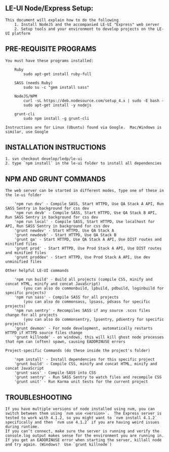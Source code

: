 LE-UI Node/Express Setup:
----------------------------------------------------------------------

    This document will explain how to do the following
        1. Install NodeJS and the accompanied LE-UI "Express" web server
        2. Setup tools and your environment to develop projects on the LE-UI platform


PRE-REQUISITE PROGRAMS
----------------------------------------------------------------------
    
    You must have these programs installed:
    
        Ruby
            sudo apt-get install ruby-full
         
        SASS (needs Ruby)
            sudo su -c "gem install sass"
         
        NodeJS/NPM
            curl -sL https://deb.nodesource.com/setup_4.x | sudo -E bash -
            sudo apt-get install -y nodejs
         
        grunt-cli
            sudo npm install -g grunt-cli

    Instructions are for Linux (Ubuntu) found via Google.  Mac/Windows is similar, use Google


INSTALLATION INSTRUCTIONS
----------------------------------------------------------------------

    1. svn checkout develop/ledp/le-ui
    2. type `npm install` in the le-ui folder to install all dependencies


NPM AND GRUNT COMMANDS
----------------------------------------------------------------------
    
    The web server can be started in different modes, type one of these in the le-ui folder

        'npm run dev' - Compile SASS, Start HTTPD, Use QA Stack A API, Run SASS Sentry in background for css dev
        'npm run devb' - Compile SASS, Start HTTPD, Use QA Stack B API, Run SASS Sentry in background for css dev
        'npm run local' - Compile SASS, Start HTTPD, Use localhost for API, Run SASS Sentry in background for css dev
        'grunt newdev' - Start HTTPD, Use QA Stack A
        'grunt newdevb' - Start HTTPD, Use QA Stack B
        'grunt qa' - Start HTTPD, Use QA Stack A API, Use DIST routes and minified files
        'grunt prod' - Start HTTPD, Use Prod Stack A API, Use DIST routes and minified files
        'grunt proddev' - Start HTTPD, Use Prod Stack A API, Use dev unminified files
         
    Other helpful LE-UI commands

        'npm run build' - Build all projects (compile CSS, minify and concat HTML, minify and concat JavaScript)
            (you can also do commonbuild, lpbuild, pdbuild, loginbuild for specific projects)
        'npm run sass' - Compile SASS for all projects
            (you can also do commonsass, lpsass, pdsass for specific projects) 
        'npm run sentry' - Recompiles SASS if any source .scss files change for all projects 
            (you can also do commonsentry, lpsentry, pdsentry for specific projects)  
        'grunt devmon' - For node development, automatically restarts HTTPD if HTTPD source files change
        'grunt killnode' - on windows, this will kill ghost node processes that npm can (often) spawn, causing EADDRINUSE errors 
         
    Project-specific Commands (do these inside the project's folder)

        'npm install' - Install dependencies for this specific project
        'grunt build' - Compile CSS, minify and concat HTML, minify and concat JavaScript
        'grunt sass' - Compile SASS into CSS
        'grunt sentry' - Run SASS Sentry to watch files and recompile CSS 
        'grunt unit' - Run Karma unit tests for the current project 


TROUBLESHOOTING
----------------------------------------------------------------------

    If you have multiple versions of node installed using nvm, you can switch between them using `nvm use <version>`.  The Express server is tested to work with 4.1.2, so you might want to `nvm install 4.1.2` specifically and then `nvm use 4.1.2` if you are having weird issues during runtime.
    If you can’t connect, make sure the server is running and verify the console.log output makes sense for the environment you are running in.
    If you get an EADDRINUSE error when starting the server, killall node and try again. (Windows?  Use `grunt killnode`)
